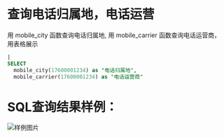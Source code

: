 # 查询电话归属地，电话运营

用 mobile_city 函数查询电话归属地,
用 mobile_carrier 函数查询电话运营商，
用表格展示


```SQL
|
SELECT
  mobile_city(17600001234) as "电话归属地",
  mobile_carrier(17600001234) as "电话运营商"
```

# SQL查询结果样例：

![样例图片](https://img.alicdn.com/tfs/TB18OF9QkL0gK0jSZFtXXXQCXXa-666-439.jpg)